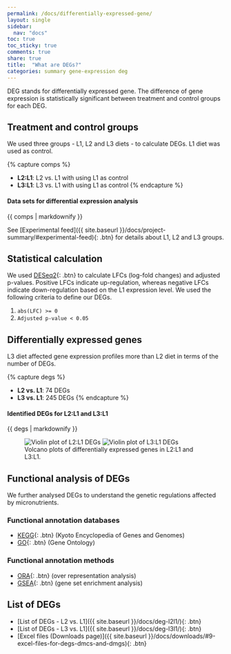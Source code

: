 ```yaml
---
permalink: /docs/differentially-expressed-gene/
layout: single
sidebar:
  nav: "docs"
toc: true
toc_sticky: true
comments: true
share: true
title:  "What are DEGs?"
categories: summary gene-expression deg
---
```

DEG stands for differentially expressed gene. The difference of gene expression is statistically significant between treatment and control groups for each DEG.

## Treatment and control groups
We used three groups - L1, L2 and L3 diets - to calculate DEGs. L1 diet was used as control.

{% capture comps %}
- **L2:L1**: L2 vs. L1 with using L1 as control
- **L3:L1**: L3 vs. L1 with using L1 as control
{% endcapture %}

<div class="notice">
  <h4 class="no_toc">Data sets for differential expression analysis</h4>
  {{ comps | markdownify }}
</div>

See [Experimental feed]({{ site.baseurl }}/docs/project-summary/#experimental-feed){: .btn} for details about L1, L2 and L3 groups.

## Statistical calculation
We used [DESeq2](https://bioconductor.org/packages/DESeq2/){: .btn} to calculate LFCs (log-fold changes) and adjusted p-values. Positive LFCs indicate up-regulation, whereas negative LFCs indicate down-regulation based on the L1 expression level. We used the following criteria to define our DEGs.

1. `abs(LFC) >= 0`
2. `Adjusted p-value < 0.05`

## Differentially expressed genes
L3 diet affected gene expression profiles more than L2 diet in terms of the number of DEGs.

{% capture degs %}
- **L2 vs. L1**: 74 DEGs
- **L3 vs. L1**: 245 DEGs
{% endcapture %}

<div class="notice">
  <h4 class="no_toc">Identified DEGs for L2:L1 and L3:L1</h4>
  {{ degs | markdownify }}
</div>

<figure class="half">
    <img src="{{ site.baseurl }}/assets/images/rna/volcate_liver_l1l2_a.svg" alt="Violin plot of L2:L1 DEGs">
    <img src="{{ site.baseurl }}/assets/images/rna/volcate_liver_l1l3_a.svg" alt="Violin plot of L3:L1 DEGs">
    <figcaption>Volcano plots of differentially expressed genes in L2:L1 and L3:L1.</figcaption>
</figure>

## Functional analysis of DEGs
We further analysed DEGs to understand the genetic regulations affected by micronutrients.

### Functional annotation databases
- [KEGG](https://www.genome.jp/kegg/){: .btn} (Kyoto Encyclopedia of Genes and Genomes)
- [GO](http://geneontology.org/){: .btn} (Gene Ontology)

### Functional annotation methods
- [ORA](https://doi.org/10.1093/bioinformatics/bth456){: .btn} (over representation analysis)
- [GSEA](https://www.gsea-msigdb.org/gsea/index.jsp){: .btn} (gene set enrichment analysis)

## List of DEGs
- [List of DEGs - L2 vs. L1]({{ site.baseurl }}/docs/deg-l2l1/){: .btn}
- [List of DEGs - L3 vs. L1]({{ site.baseurl }}/docs/deg-l3l1/){: .btn}
- [Excel files (Downloads page)]({{ site.baseurl }}/docs/downloads/#9-excel-files-for-degs-dmcs-and-dmgs){: .btn}
